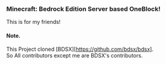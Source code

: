 ### Minecraft: Bedrock Edition Server based OneBlock!
This is for my friends!

#### Note.
This Project cloned [BDSX][https://github.com/bdsx/bdsx].  
So All contributors except me are BDSX's contributors.  
